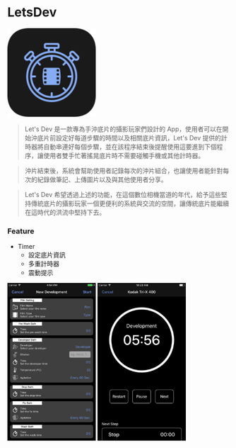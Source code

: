 # LetsDev

<img src="https://github.com/turtlexuan/LetsDev/blob/master/Pictures/Icon-Original.png" width="200">
<!-- ![](https://github.com/turtlexuan/LetsDev/blob/master/Pictures/Icon-Original.png) -->

>Let's Dev 是一款專為手沖底片的攝影玩家們設計的 App，使用者可以在開始沖底片前設定好每道步驟的時間以及相關底片資訊，Let's Dev 提供的計時器將自動串連好每個步驟，並在該程序結束後提醒使用這要進到下個程序，讓使用者雙手忙著搖晃底片時不需要碰觸手機或其他計時器。

>沖片結束後，系統會幫助使用者記錄每次的沖片組合，也讓使用者能針對每次的紀錄做筆記、上傳圖片以及與其他使用者分享。

>Let's Dev 希望透過上述的功能，在這個數位相機當道的年代，給予這些堅持傳統底片的攝影玩家一個更便利的系統與交流的空間，讓傳統底片能繼續在這時代的洪流中堅持下去。

### Feature
* Timer
  * 設定底片資訊
  * 多重計時器
  * 震動提示

<img src="https://github.com/turtlexuan/LetsDev/blob/master/Pictures/Simulator%20Screen%20Shot%202017年4月25日%20下午4.54.09.png" width="200">
<img src="https://github.com/turtlexuan/LetsDev/blob/master/Pictures/Simulator%20Screen%20Shot%202017年5月8日%20上午10.23.59.png" width="200">
